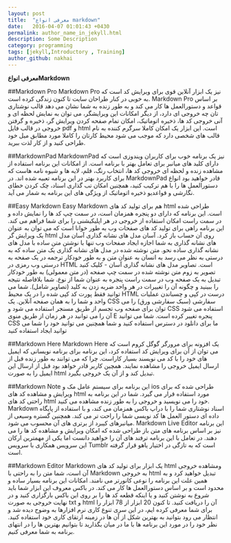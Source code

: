```yaml
---
layout: post
title:  "معرفی انواع markdown"
date:   2016-04-07 01:01:43 +0430
permalink: author_name_in_jekyll.html
description: Some Description
category: programming
tags: [jekyll,Introductory , Training]
author_github: nakhai
---
```

**معرفی انواعMarkdown**


##Markdown Pro
Markdown Pro نیز یک ابزار آنلاین قوی برای ویرایش کد است که به خوبی در کنار طراحان سایت تا کنون زندگی کرده است. Markdown Pro بر اساس قواعد و دستورالعمل ها کار می کند و به طور زنده به شما نشان می دهد قالب نوشتاری تان چه خروجی ای دارد، از دیگر امکانات این ویرایشگر، می توان به نمایش لحظه ای و آنی خروجی کد ها، ذخیره اتوماتیک، امکان تمام صفحه کردن ویرایش گر، ذخیره و گرفتن خروجی در قالب فایل pdf و html است. این ابزار یک امکان کاملا سرگرم کننده به نام قالب های شخصی دارد که موجب می شود محیط کارتان را کاملا مورد مطابق میل خود طراحی کنید و از کار لذت ببرید.


##MarkdownPad
MarkdownPad نیز یک برنامه خوب برای کاربران ویندوزی است که دارای کلید های میانبر برای تعامل بهتر با برنامه است. از امکانات این برنامه استفاده از مشاهده زنده و لحظه ای خروجی کد ها، انتخاب رنگ، قلم، لایه ها و شیوه نامه هاست که برای کاربرد بهتر در این برنامه تعبیه شده اند. در MarkdownPad قادر خواهید بود انواع دستورالعمل ها را با هم ترکیب کنید، همچنین امکان تب گذاری اسناد، چک کردن خطای نگارشی و قواعدیو ذخیره اتوماتیک از ویژگی های این برنامه به شمار می آید.


##Easy Markdown
Easy Markdown هم برای تولید کد های html طراحی شده است. این برنامه که دارای دو پنجره همزمان است، در سمت چپ کد ها را نمایش داده و در سمت راست امکان استفاده از خروجی در هر اپلیکیشنی را برای شما فراهم می کند. این برنامه راهی برای تولید کد های صفحات وب به طور خوانا است که می توان به عنوان یک ویرایش گر html روی آن حساب باز کرد.
آسان مدل های نشانه گذاری آسان مدل های نشانه گذاری به شما اجازه ایجاد صفحات وب تنها با نوشتن متن ساده با مدل های نشانه گذاری ساده نحو.
متن نوشته شده در مدل های نشانه گذاری یک متن ساده که به درستی به نظر می رسد به انسان به عنوان متن و به طور خودکار ترجمه در یک صفحه به درستی وب رمزی در HTML است.
تصاویر مدل های نشانه گذاری آسان - کلیک کنید تصویر به زوم متن نوشته شده در سمت چپ صفحه (در متن معمولی) به طور خودکار تبدیل به یک صفحه وب در سمت راست پنجره به عنوان شما از نوع.
شما بلافاصله نتیجه را ببینید و چگونه آن را تغییرات در هر واحد ضربه زدن به کلید (تصاویر شامل).
شما می توانید فقط پورت کد کپی شده را در یک محیط HTML درست در کپی و چسباندن عملیات واحد و شما را به همان صفحه آنلاین.
یک CSS سفارشی (سبک سفارشی ورق) را می توان برای صفحه وب تجسم از طریق مسنجر استفاده می شود و CSS استفاده می شود آن را می توانید در هر زمان از طریق منوی E پنجره تغییر کرده است.
شما می توانید CSS ما برای دانلود در دسترس استفاده کنید و شما همچنین می توانید خود را شما می توانید ایجاد استفاده 
کنید


##Markdown Here
Markdown Here یک افزونه برای مرورگر گوگل کروم است که می توان از آن برای ویرایش کد استفاده کرد، این برنامه برای برنامه نویسانی که ایمیل های خود را با کد می نویسند بسیار کاراست. چرا که می توانند به طور زنده قبل از ارسال ایمیل خروجی را مشاهده نمایند. همچین کاربر قادر خواهد بود قبل از ارسال این ایمیل را به صورت html تبدیل کند و از آن یک خروجی بگیرد.


##Markdown Note
این برنامه برای سیستم عامل مک و ios طراحی شده که برای ویرایش و مشاهده کد های html مورد استفاده قرار می گیرد. شما در این برنامه به راحتی کد های html خود را می نویسید و خروجی را به طور زنده مشاهده می کنید. Markdown اسناد نوشتاری شما را با دراپ باکس همزمان می کند، و با استفاده از پایگاه داده ای دستور العمل ها کد نویسی شما را راحت تر می کند. همچنین گستره وسیعی از میانبرهای کیبرد از برتری های آن محسوب می شود.
Markdown Live Editor
این برنامه نیز بر اساس برنامه های متن باز طراحی شده که امکان ویرایش و مشاهده کد ها را می دهند. در تعامل با این برنامه ترفند های آن را خواهید دانست اما یکی از مهمترین ارکان این سرویس همکاری با سرویس Tumblr است که به تازگی در اختیار یاهو قرار گرفته است.


##Markdown Editor
Markdown یک ابزار برای تولید کد های html ومشاهده خروجی آن است، شما متن را به راحتی با Markdown به خروجی html تبدیل خواهید کرد و به همین علت این برنامه را نوعی کانورتر می نامند. امکانات این برنامه بسیار ساده و محدود است و بر اساس دستورالعمل ها کار می کند. در باکس معروف این ابزار شما باید شروع به نوشتن کنید و یا اینکه قطعه کد ها را بر روی این باکس بارگزاری کنید و در نهایت خروجی به صورت txt و html آن را دریافت کنید.
تا کنون 20 ابزار از 78 ابزار را برای شما معرفی کرده ایم، در این سری تنوع کاری نرم افزارها به وضوح دیده شد و انتظار می رود بتوانید به بهترین شکل از آن ها در زمینه ارتقای کاری خود استفاده کنید. نظر خود را در مورد این برنامه ها با ما در میان بگذارید تا بتوانیم بهترین ها را در انتهای برنامه به شما معرفی کنیم.
